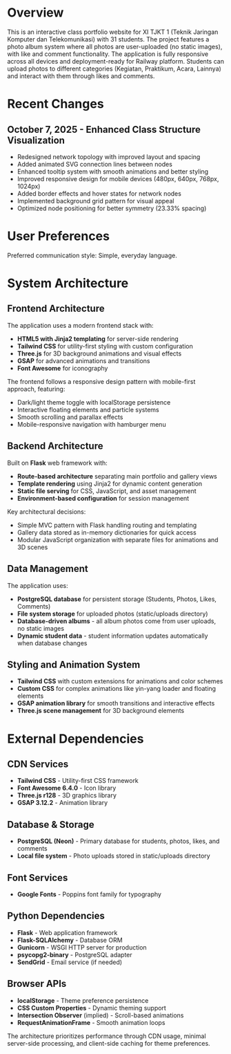 # Overview

This is an interactive class portfolio website for XI TJKT 1 (Teknik Jaringan Komputer dan Telekomunikasi) with 31 students. The project features a photo album system where all photos are user-uploaded (no static images), with like and comment functionality. The application is fully responsive across all devices and deployment-ready for Railway platform. Students can upload photos to different categories (Kegiatan, Praktikum, Acara, Lainnya) and interact with them through likes and comments.

# Recent Changes

## October 7, 2025 - Enhanced Class Structure Visualization
- Redesigned network topology with improved layout and spacing
- Added animated SVG connection lines between nodes
- Enhanced tooltip system with smooth animations and better styling
- Improved responsive design for mobile devices (480px, 640px, 768px, 1024px)
- Added border effects and hover states for network nodes
- Implemented background grid pattern for visual appeal
- Optimized node positioning for better symmetry (23.33% spacing)

# User Preferences

Preferred communication style: Simple, everyday language.

# System Architecture

## Frontend Architecture
The application uses a modern frontend stack with:
- **HTML5 with Jinja2 templating** for server-side rendering
- **Tailwind CSS** for utility-first styling with custom configuration
- **Three.js** for 3D background animations and visual effects
- **GSAP** for advanced animations and transitions
- **Font Awesome** for iconography

The frontend follows a responsive design pattern with mobile-first approach, featuring:
- Dark/light theme toggle with localStorage persistence
- Interactive floating elements and particle systems
- Smooth scrolling and parallax effects
- Mobile-responsive navigation with hamburger menu

## Backend Architecture
Built on **Flask** web framework with:
- **Route-based architecture** separating main portfolio and gallery views
- **Template rendering** using Jinja2 for dynamic content generation
- **Static file serving** for CSS, JavaScript, and asset management
- **Environment-based configuration** for session management

Key architectural decisions:
- Simple MVC pattern with Flask handling routing and templating
- Gallery data stored as in-memory dictionaries for quick access
- Modular JavaScript organization with separate files for animations and 3D scenes

## Data Management
The application uses:
- **PostgreSQL database** for persistent storage (Students, Photos, Likes, Comments)
- **File system storage** for uploaded photos (static/uploads directory)
- **Database-driven albums** - all album photos come from user uploads, no static images
- **Dynamic student data** - student information updates automatically when database changes

## Styling and Animation System
- **Tailwind CSS** with custom extensions for animations and color schemes
- **Custom CSS** for complex animations like yin-yang loader and floating elements
- **GSAP animation library** for smooth transitions and interactive effects
- **Three.js scene management** for 3D background elements

# External Dependencies

## CDN Services
- **Tailwind CSS** - Utility-first CSS framework
- **Font Awesome 6.4.0** - Icon library
- **Three.js r128** - 3D graphics library
- **GSAP 3.12.2** - Animation library

## Database & Storage
- **PostgreSQL (Neon)** - Primary database for students, photos, likes, and comments
- **Local file system** - Photo uploads stored in static/uploads directory

## Font Services
- **Google Fonts** - Poppins font family for typography

## Python Dependencies
- **Flask** - Web application framework
- **Flask-SQLAlchemy** - Database ORM
- **Gunicorn** - WSGI HTTP server for production
- **psycopg2-binary** - PostgreSQL adapter
- **SendGrid** - Email service (if needed)

## Browser APIs
- **localStorage** - Theme preference persistence
- **CSS Custom Properties** - Dynamic theming support
- **Intersection Observer** (implied) - Scroll-based animations
- **RequestAnimationFrame** - Smooth animation loops

The architecture prioritizes performance through CDN usage, minimal server-side processing, and client-side caching for theme preferences.